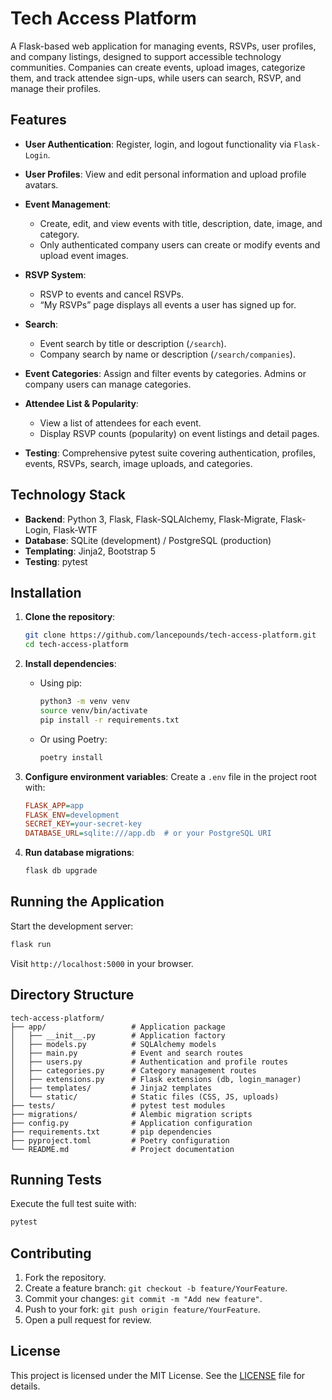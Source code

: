 # Tech Access Platform

A Flask-based web application for managing events, RSVPs, user profiles, and company listings, designed to support accessible technology communities. Companies can create events, upload images, categorize them, and track attendee sign-ups, while users can search, RSVP, and manage their profiles.

## Features

* **User Authentication**: Register, login, and logout functionality via `Flask-Login`.
* **User Profiles**: View and edit personal information and upload profile avatars.
* **Event Management**:

  * Create, edit, and view events with title, description, date, image, and category.
  * Only authenticated company users can create or modify events and upload event images.
* **RSVP System**:

  * RSVP to events and cancel RSVPs.
  * “My RSVPs” page displays all events a user has signed up for.
* **Search**:

  * Event search by title or description (`/search`).
  * Company search by name or description (`/search/companies`).
* **Event Categories**: Assign and filter events by categories. Admins or company users can manage categories.
* **Attendee List & Popularity**:

  * View a list of attendees for each event.
  * Display RSVP counts (popularity) on event listings and detail pages.
* **Testing**: Comprehensive pytest suite covering authentication, profiles, events, RSVPs, search, image uploads, and categories.

## Technology Stack

* **Backend**: Python 3, Flask, Flask-SQLAlchemy, Flask-Migrate, Flask-Login, Flask-WTF
* **Database**: SQLite (development) / PostgreSQL (production)
* **Templating**: Jinja2, Bootstrap 5
* **Testing**: pytest

## Installation

1. **Clone the repository**:

   ```bash
   git clone https://github.com/lancepounds/tech-access-platform.git
   cd tech-access-platform
   ```
2. **Install dependencies**:

   * Using pip:

     ```bash
     python3 -m venv venv
     source venv/bin/activate
     pip install -r requirements.txt
     ```
   * Or using Poetry:

     ```bash
     poetry install
     ```
3. **Configure environment variables**:
   Create a `.env` file in the project root with:

   ```ini
   FLASK_APP=app
   FLASK_ENV=development
   SECRET_KEY=your-secret-key
   DATABASE_URL=sqlite:///app.db  # or your PostgreSQL URI
   ```
4. **Run database migrations**:

   ```bash
   flask db upgrade
   ```

## Running the Application

Start the development server:

```bash
flask run
```

Visit `http://localhost:5000` in your browser.

## Directory Structure

```
tech-access-platform/
├── app/                   # Application package
│   ├── __init__.py        # Application factory
│   ├── models.py          # SQLAlchemy models
│   ├── main.py            # Event and search routes
│   ├── users.py           # Authentication and profile routes
│   ├── categories.py      # Category management routes
│   ├── extensions.py      # Flask extensions (db, login_manager)
│   ├── templates/         # Jinja2 templates
│   └── static/            # Static files (CSS, JS, uploads)
├── tests/                 # pytest test modules
├── migrations/            # Alembic migration scripts
├── config.py              # Application configuration
├── requirements.txt       # pip dependencies
├── pyproject.toml         # Poetry configuration
└── README.md              # Project documentation
```

## Running Tests

Execute the full test suite with:

```bash
pytest
```

## Contributing

1. Fork the repository.
2. Create a feature branch: `git checkout -b feature/YourFeature`.
3. Commit your changes: `git commit -m "Add new feature"`.
4. Push to your fork: `git push origin feature/YourFeature`.
5. Open a pull request for review.

## License

This project is licensed under the MIT License. See the [LICENSE](LICENSE) file for details.
